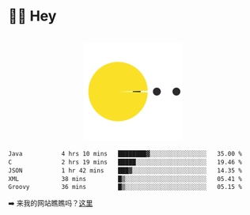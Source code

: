 
# 👋🏻 Hey
<div align="center">
	<br>
	<img src="https://raw.githubusercontent.com/Aniket965/Aniket965/master/pacman.svg?sanitize=true" width="200" height="200">
	<br>
</div>

<!--START_SECTION:waka-->

```txt
Java           4 hrs 10 mins   ████████▓░░░░░░░░░░░░░░░░   35.00 %
C              2 hrs 19 mins   █████░░░░░░░░░░░░░░░░░░░░   19.46 %
JSON           1 hr 42 mins    ███▓░░░░░░░░░░░░░░░░░░░░░   14.35 %
XML            38 mins         █▒░░░░░░░░░░░░░░░░░░░░░░░   05.41 %
Groovy         36 mins         █▒░░░░░░░░░░░░░░░░░░░░░░░   05.15 %
```

<!--END_SECTION:waka-->

 ➡️  来我的网站瞧瞧吗？[这里](https://www.shaolongfei.com)
